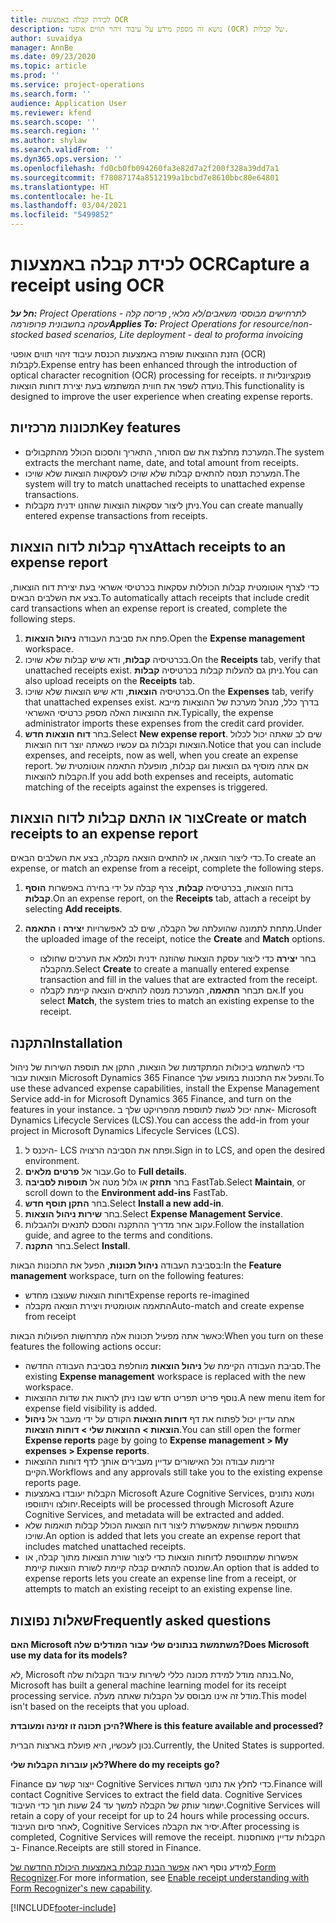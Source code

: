 ```yaml
---
title: לכידת קבלה באמצעות OCR
description: נושא זה מספק מידע על עיבוד זיהוי תווים אופטי (OCR) של קבלות.
author: suvaidya
manager: AnnBe
ms.date: 09/23/2020
ms.topic: article
ms.prod: ''
ms.service: project-operations
ms.search.form: ''
audience: Application User
ms.reviewer: kfend
ms.search.scope: ''
ms.search.region: ''
ms.author: shylaw
ms.search.validFrom: ''
ms.dyn365.ops.version: ''
ms.openlocfilehash: fd0cb0fb094260fa3e82d7a2f200f328a39dd7a1
ms.sourcegitcommit: f78087174a8512199a1bcbd7e8610bbc80e64801
ms.translationtype: HT
ms.contentlocale: he-IL
ms.lasthandoff: 03/04/2021
ms.locfileid: "5499852"
---
```

# <a name="capture-a-receipt-using-ocr"></a><span data-ttu-id="5b15c-103">לכידת קבלה באמצעות OCR</span><span class="sxs-lookup"><span data-stu-id="5b15c-103">Capture a receipt using OCR</span></span>

<span data-ttu-id="5b15c-104">_**חל על:** Project Operations לתרחישים מבוססי משאבים/לא מלאי, פריסה קלה - עסקה בחשבונית פרופורמה_</span><span class="sxs-lookup"><span data-stu-id="5b15c-104">_**Applies To:** Project Operations for resource/non-stocked based scenarios, Lite deployment - deal to proforma invoicing_</span></span>

<span data-ttu-id="5b15c-105">הזנת ההוצאות שופרה באמצעות הכנסת עיבוד זיהוי תווים אופטי (OCR) לקבלות.</span><span class="sxs-lookup"><span data-stu-id="5b15c-105">Expense entry has been enhanced through the introduction of optical character recognition (OCR) processing for receipts.</span></span> <span data-ttu-id="5b15c-106">פונקציונליות זו נועדה לשפר את חווית המשתמש בעת יצירת דוחות הוצאות.</span><span class="sxs-lookup"><span data-stu-id="5b15c-106">This functionality is designed to improve the user experience when creating expense reports.</span></span>

## <a name="key-features"></a><span data-ttu-id="5b15c-107">תכונות מרכזיות</span><span class="sxs-lookup"><span data-stu-id="5b15c-107">Key features</span></span>

- <span data-ttu-id="5b15c-108">המערכת מחלצת את שם הסוחר, התאריך והסכום הכולל מהתקבולים.</span><span class="sxs-lookup"><span data-stu-id="5b15c-108">The system extracts the merchant name, date, and total amount from receipts.</span></span>
- <span data-ttu-id="5b15c-109">המערכת תנסה להתאים קבלות שלא שויכו לעסקאות הוצאות שלא שויכו.</span><span class="sxs-lookup"><span data-stu-id="5b15c-109">The system will try to match unattached receipts to unattached expense transactions.</span></span>
- <span data-ttu-id="5b15c-110">ניתן ליצור עסקאות הוצאות שהוזנו ידנית מקבלות.</span><span class="sxs-lookup"><span data-stu-id="5b15c-110">You can create manually entered expense transactions from receipts.</span></span>

## <a name="attach-receipts-to-an-expense-report"></a><span data-ttu-id="5b15c-111">צרף קבלות לדוח הוצאות</span><span class="sxs-lookup"><span data-stu-id="5b15c-111">Attach receipts to an expense report</span></span>

<span data-ttu-id="5b15c-112">כדי לצרף אוטומטית קבלות הכוללות עסקאות בכרטיסי אשראי בעת יצירת דוח הוצאות, בצע את השלבים הבאים.</span><span class="sxs-lookup"><span data-stu-id="5b15c-112">To automatically attach receipts that include credit card transactions when an expense report is created, complete the following steps.</span></span>

  1. <span data-ttu-id="5b15c-113">פתח את סביבת העבודה **ניהול הוצאות**.</span><span class="sxs-lookup"><span data-stu-id="5b15c-113">Open the **Expense management** workspace.</span></span>
  2. <span data-ttu-id="5b15c-114">בכרטיסיה **קבלות**, ודא שיש קבלות שלא שויכו.</span><span class="sxs-lookup"><span data-stu-id="5b15c-114">On the **Receipts** tab, verify that unattached receipts exist.</span></span> <span data-ttu-id="5b15c-115">ניתן גם להעלות קבלות בכרטיסיה **קבלות**.</span><span class="sxs-lookup"><span data-stu-id="5b15c-115">You can also upload receipts on the **Receipts** tab.</span></span>
  3. <span data-ttu-id="5b15c-116">בכרטיסיה **הוצאות**, ודא שיש הוצאות שלא שויכו.</span><span class="sxs-lookup"><span data-stu-id="5b15c-116">On the **Expenses** tab, verify that unattached expenses exist.</span></span> <span data-ttu-id="5b15c-117">בדרך כלל, מנהל מערכת של ההוצאות מייבא את ההוצאות האלה מספק כרטיסי האשראי.</span><span class="sxs-lookup"><span data-stu-id="5b15c-117">Typically, the expense administrator imports these expenses from the credit card provider.</span></span>
  4. <span data-ttu-id="5b15c-118">בחר **דוח הוצאות חדש**.</span><span class="sxs-lookup"><span data-stu-id="5b15c-118">Select **New expense report**.</span></span> <span data-ttu-id="5b15c-119">שים לב שאתה יכול לכלול הוצאות וקבלות גם עכשיו כשאתה יוצר דוח הוצאות.</span><span class="sxs-lookup"><span data-stu-id="5b15c-119">Notice that you can include expenses, and receipts, now as well, when you create an expense report.</span></span> <span data-ttu-id="5b15c-120">אם אתה מוסיף גם הוצאות וגם קבלות, מופעלת התאמה אוטומטית של הקבלות להוצאות.</span><span class="sxs-lookup"><span data-stu-id="5b15c-120">If you add both expenses and receipts, automatic matching of the receipts against the expenses is triggered.</span></span>

## <a name="create-or-match-receipts-to-an-expense-report"></a><span data-ttu-id="5b15c-121">צור או התאם קבלות לדוח הוצאות</span><span class="sxs-lookup"><span data-stu-id="5b15c-121">Create or match receipts to an expense report</span></span>
<span data-ttu-id="5b15c-122">כדי ליצור הוצאה, או להתאים הוצאה מקבלה, בצע את השלבים הבאים.</span><span class="sxs-lookup"><span data-stu-id="5b15c-122">To create an expense, or match an expense from a receipt, complete the following steps.</span></span>

  1. <span data-ttu-id="5b15c-123">בדוח הוצאות, בכרטיסיה **קבלות**, צרף קבלה על ידי בחירה באפשרות **הוסף קבלות**.</span><span class="sxs-lookup"><span data-stu-id="5b15c-123">On an expense report, on the **Receipts** tab, attach a receipt by selecting **Add receipts**.</span></span>
  2. <span data-ttu-id="5b15c-124">מתחת לתמונה שהועלתה של הקבלה, שים לב לאפשרויות **יצירה** ו **התאמה**.</span><span class="sxs-lookup"><span data-stu-id="5b15c-124">Under the uploaded image of the receipt, notice the **Create** and **Match** options.</span></span>

      - <span data-ttu-id="5b15c-125">בחר **יצירה** כדי ליצור עסקת הוצאות שהוזנה ידנית ולמלא את הערכים שחולצו מהקבלה.</span><span class="sxs-lookup"><span data-stu-id="5b15c-125">Select **Create** to create a manually entered expense transaction and fill in the values that are extracted from the receipt.</span></span>
      - <span data-ttu-id="5b15c-126">אם תבחר **התאמה**, המערכת מנסה להתאים הוצאה קיימת לקבלה.</span><span class="sxs-lookup"><span data-stu-id="5b15c-126">If you select **Match**, the system tries to match an existing expense to the receipt.</span></span>

## <a name="installation"></a><span data-ttu-id="5b15c-127">התקנה</span><span class="sxs-lookup"><span data-stu-id="5b15c-127">Installation</span></span>

<span data-ttu-id="5b15c-128">כדי להשתמש ביכולות המתקדמות של הוצאות, התקן את תוספת השירות של ניהול הוצאות עבור Microsoft Dynamics 365 Finance והפעל את התכונות במופע שלך.</span><span class="sxs-lookup"><span data-stu-id="5b15c-128">To use these advanced expense capabilities, install the Expense Management Service add-in for Microsoft Dynamics 365 Finance, and turn on the features in your instance.</span></span> <span data-ttu-id="5b15c-129">אתה יכול לגשת לתוספת מהפרויקט שלך ב- Microsoft Dynamics Lifecycle Services (LCS).</span><span class="sxs-lookup"><span data-stu-id="5b15c-129">You can access the add-in from your project in Microsoft Dynamics Lifecycle Services (LCS).</span></span>

1. <span data-ttu-id="5b15c-130">היכנס ל- LCS ופתח את הסביבה הרצויה.</span><span class="sxs-lookup"><span data-stu-id="5b15c-130">Sign in to LCS, and open the desired environment.</span></span>
2. <span data-ttu-id="5b15c-131">עבור אל **פרטים מלאים**.</span><span class="sxs-lookup"><span data-stu-id="5b15c-131">Go to **Full details**.</span></span>
3. <span data-ttu-id="5b15c-132">בחר **תחזק** או גלול מטה אל **תוספות לסביבה** FastTab.</span><span class="sxs-lookup"><span data-stu-id="5b15c-132">Select **Maintain**, or scroll down to the **Environment add-ins** FastTab.</span></span>
4. <span data-ttu-id="5b15c-133">בחר **התקן תוסף חדש**.</span><span class="sxs-lookup"><span data-stu-id="5b15c-133">Select **Install a new add-in**.</span></span>
5. <span data-ttu-id="5b15c-134">בחר **שירות ניהול הוצאות**.</span><span class="sxs-lookup"><span data-stu-id="5b15c-134">Select **Expense Management Service**.</span></span>
6. <span data-ttu-id="5b15c-135">עקוב אחר מדריך ההתקנה והסכם לתנאים ולהגבלות.</span><span class="sxs-lookup"><span data-stu-id="5b15c-135">Follow the installation guide, and agree to the terms and conditions.</span></span>
7. <span data-ttu-id="5b15c-136">בחר **התקנה**.</span><span class="sxs-lookup"><span data-stu-id="5b15c-136">Select **Install**.</span></span>

<span data-ttu-id="5b15c-137">בסביבת העבודה **ניהול תכונות**, הפעל את התכונות הבאות:</span><span class="sxs-lookup"><span data-stu-id="5b15c-137">In the **Feature management** workspace, turn on the following features:</span></span>

- <span data-ttu-id="5b15c-138">דוחות הוצאות שעוצבו מחדש</span><span class="sxs-lookup"><span data-stu-id="5b15c-138">Expense reports re-imagined</span></span>
- <span data-ttu-id="5b15c-139">התאמה אוטומטית ויצירת הוצאה מקבלה</span><span class="sxs-lookup"><span data-stu-id="5b15c-139">Auto-match and create expense from receipt</span></span>

<span data-ttu-id="5b15c-140">כאשר אתה מפעיל תכונות אלה מתרחשות הפעולות הבאות:</span><span class="sxs-lookup"><span data-stu-id="5b15c-140">When you turn on these features the following actions occur:</span></span>

- <span data-ttu-id="5b15c-141">סביבת העבודה הקיימת של **ניהול הוצאות** מוחלפת בסביבת העבודה החדשה.</span><span class="sxs-lookup"><span data-stu-id="5b15c-141">The existing **Expense management** workspace is replaced with the new workspace.</span></span>
- <span data-ttu-id="5b15c-142">נוסף פריט תפריט חדש שבו ניתן לראות את שדות ההוצאות.</span><span class="sxs-lookup"><span data-stu-id="5b15c-142">A new menu item for expense field visibility is added.</span></span>
- <span data-ttu-id="5b15c-143">אתה עדיין יכול לפתוח את דף **דוחות הוצאות** הקודם על ידי מעבר אל **ניהול הוצאות > ההוצאות שלי > דוחות הוצאות**.</span><span class="sxs-lookup"><span data-stu-id="5b15c-143">You can still open the former **Expense reports** page by going to **Expense management > My expenses > Expense reports**.</span></span>
- <span data-ttu-id="5b15c-144">זרימות עבודה וכל האישורים עדיין מעבירים אותך לדף דוחות ההוצאות הקיים.</span><span class="sxs-lookup"><span data-stu-id="5b15c-144">Workflows and any approvals still take you to the existing expense reports page.</span></span>
- <span data-ttu-id="5b15c-145">הקבלות יעובדו באמצעות Microsoft Azure Cognitive Services, ומטא נתונים יחולצו ויתווספו.</span><span class="sxs-lookup"><span data-stu-id="5b15c-145">Receipts will be processed through Microsoft Azure Cognitive Services, and metadata will be extracted and added.</span></span>
- <span data-ttu-id="5b15c-146">מתווספת אפשרות שמאפשרת ליצור דוח הוצאות הכולל קבלות תואמות שלא שויכו.</span><span class="sxs-lookup"><span data-stu-id="5b15c-146">An option is added that lets you create an expense report that includes matched unattached receipts.</span></span>
- <span data-ttu-id="5b15c-147">אפשרות שמתווספת לדוחות הוצאות כדי ליצור שורת הוצאות מתוך קבלה, או שמנסה להתאים קבלה קיימת לשורת הוצאות קיימת.</span><span class="sxs-lookup"><span data-stu-id="5b15c-147">An option that is added to expense reports lets you create an expense line from a receipt, or attempts to match an existing receipt to an existing expense line.</span></span>

## <a name="frequently-asked-questions"></a><span data-ttu-id="5b15c-148">שאלות נפוצות</span><span class="sxs-lookup"><span data-stu-id="5b15c-148">Frequently asked questions</span></span>

<span data-ttu-id="5b15c-149">**האם Microsoft משתמשת בנתונים שלי עבור המודלים שלה?**</span><span class="sxs-lookup"><span data-stu-id="5b15c-149">**Does Microsoft use my data for its models?**</span></span>

<span data-ttu-id="5b15c-150">לא, Microsoft בנתה מודל למידת מכונה כללי לשירות עיבוד הקבלות שלה.</span><span class="sxs-lookup"><span data-stu-id="5b15c-150">No, Microsoft has built a general machine learning model for its receipt processing service.</span></span> <span data-ttu-id="5b15c-151">מודל זה אינו מבוסס על הקבלות שאתה מעלה.</span><span class="sxs-lookup"><span data-stu-id="5b15c-151">This model isn't based on the receipts that you upload.</span></span>

<span data-ttu-id="5b15c-152">**היכן תכונה זו זמינה ומעובדת?**</span><span class="sxs-lookup"><span data-stu-id="5b15c-152">**Where is this feature available and processed?**</span></span>

<span data-ttu-id="5b15c-153">נכון לעכשיו, היא פועלת בארצות הברית.</span><span class="sxs-lookup"><span data-stu-id="5b15c-153">Currently, the United States is supported.</span></span>

<span data-ttu-id="5b15c-154">**לאן עוברות הקבלות שלי?**</span><span class="sxs-lookup"><span data-stu-id="5b15c-154">**Where do my receipts go?**</span></span>

<span data-ttu-id="5b15c-155">Finance ייצור קשר עם Cognitive Services כדי לחלץ את נתוני השדות.</span><span class="sxs-lookup"><span data-stu-id="5b15c-155">Finance will contact Cognitive Services to extract the field data.</span></span> <span data-ttu-id="5b15c-156">Cognitive Services ישמור עותק של הקבלה למשך עד 24 שעות תוך כדי העיבוד.</span><span class="sxs-lookup"><span data-stu-id="5b15c-156">Cognitive Services will retain a copy of your receipt for up to 24 hours while processing occurs.</span></span> <span data-ttu-id="5b15c-157">לאחר סיום העיבוד, Cognitive Services יסיר את הקבלה.</span><span class="sxs-lookup"><span data-stu-id="5b15c-157">After processing is completed, Cognitive Services will remove the receipt.</span></span> <span data-ttu-id="5b15c-158">הקבלות עדיין מאוחסנות ב- Finance.</span><span class="sxs-lookup"><span data-stu-id="5b15c-158">Receipts are still stored in Finance.</span></span>

<span data-ttu-id="5b15c-159">למידע נוסף ראה [אפשר הבנת קבלות באמצעות היכולת החדשה של Form Recognizer](https://azure.microsoft.com/blog/enable-receipt-understanding-with-form-recognizer-s-new-capability/).</span><span class="sxs-lookup"><span data-stu-id="5b15c-159">For more information, see [Enable receipt understanding with Form Recognizer's new capability](https://azure.microsoft.com/blog/enable-receipt-understanding-with-form-recognizer-s-new-capability/).</span></span>


[!INCLUDE[footer-include](../includes/footer-banner.md)]
